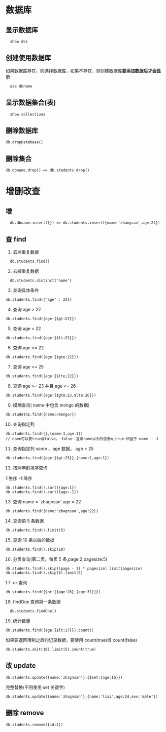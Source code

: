 # 数据库

## 显示数据库

```
  show dbs
```

## 创建使用数据库

如果数据库存在，则选择数据库，如果不存在，则创建数据库**要添加数据后才会显示**

```
  use dbname
```

## 显示数据集合(表)

```
  show collections
```

## 删除数据库

```
db.dropDatabase()
```

## 删除集合

```
db.dbname.drop() => db.students.drop()
```

# 增删改查

## 增

```
  db.dbname.insert({}) => db.students.insert({name:'zhangsan',age:24})
```

## 查 find

1.  去掉重复数据

```
  db.students.find()
```

2.  去掉重复数据

```
  db.students.distinct('name')
```

3.  查询具体条件

```
db.students.find({"age" : 22})
```

4.  查询 age > 22

```
db.students.find({age:{$gt:22}})
```

5.  查询 age < 22

```
db.students.find({age:{$lt:22}})
```

6.  查询 age >= 22

```
db.students.find({age:{$gte:22}})
```

7.  查询 age <= 25

```
db.students.find({age:{$lte;22}})
```

8. 查询 age >= 23 并且 age <= 26

```
db.students.find({age:{$gte:23,$lte:26}})
```

9. 模糊查询( name 中包含 mongo 的数据)

```
db.studetns.find({name:/mongo/})
```

10. 查询指定列

```
db.students.find({},{name:1,age:1})
// name可以要true或false。 false：显示name以为的信息m,true:相当于 name ： 1
```

11. 查询指定列 name 、age 数据， age > 25

```
db.students.find({age:{$gt:25}},{name:1,age:1})
```

12. 按照年龄排序查询

1:生序 -1:降序

```
db.students.find().sort({age:1})
db.students.find().sort({age:-1})
```

13. 查询 name = 'zhagnsan' age = 22

```
db.students.find({name:'zhagnsan',age:22})
```

14. 查询前 5 条数据

```
db.students.find().limit(5)
```

15. 查询 10 条以后的数据

```
db.students.find().skip(10)
```

16. 分页查询(第二页，每页 5 条,page:2,pagesize:5)

```
db.students.find().skip((page - 1) * pagesize).limit(pagesize)
db.students.find().skip(5).limit(5)
```

17. or 查询

```
db.students.find({$or:[{age:26},{age:31}]})
```

18. findOne 查询第一条数据

```
  db.students.findOne()
```

19. 统计数量

```
db.students.find({age:{$lt:27}}).count()
```

如果要返回限制之后的记录数据，要使用 count(true)或 count(false)

```
db.students.skit(10).limit(5).count(true)
```

## 改 update

```
db.students.update({name:'zhagnsan'},{$set:{age:16}})
```

完整替换(不用使用 set 关键字)

```
db.students.update({name:'zhagnsan'},{name:'lisi',age:24,sex:'male'})
```

## 删除 remove

```
db.students.remove({id:1})
```
